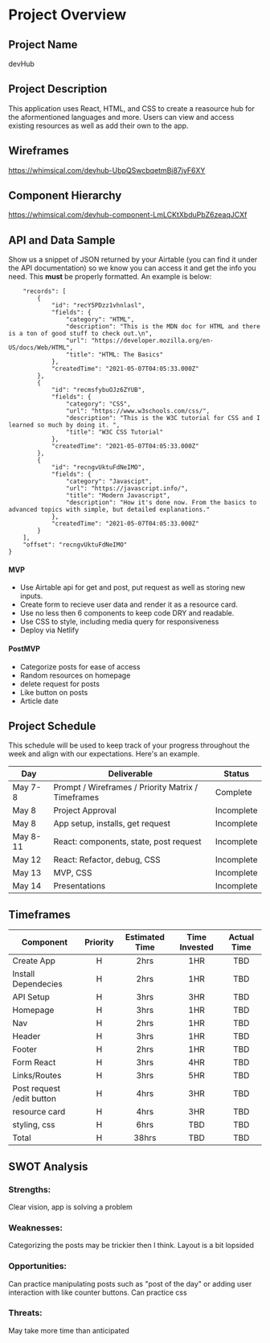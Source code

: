 # Project Overview

## Project Name

devHub

## Project Description

This application uses React, HTML, and CSS to create a reasource hub for the aformentioned languages and more. Users can view and access existing resources as well as add their own to the app.

## Wireframes

https://whimsical.com/devhub-UbpQSwcbqetmBi87jyF6XY

## Component Hierarchy

https://whimsical.com/devhub-component-LmLCKtXbduPbZ6zeaqJCXf

## API and Data Sample

Show us a snippet of JSON returned by your Airtable (you can find it under the API documentation) so we know you can access it and get the info you need. This **must** be properly formatted. An example is below:

```{
    "records": [
        {
            "id": "recY5PDzz1vhnlasl",
            "fields": {
                "category": "HTML",
                "description": "This is the MDN doc for HTML and there is a ton of good stuff to check out.\n",
                "url": "https://developer.mozilla.org/en-US/docs/Web/HTML",
                "title": "HTML: The Basics"
            },
            "createdTime": "2021-05-07T04:05:33.000Z"
        },
        {
            "id": "recmsfybuOJz6ZYUB",
            "fields": {
                "category": "CSS",
                "url": "https://www.w3schools.com/css/",
                "description": "This is the W3C tutorial for CSS and I learned so much by doing it. ",
                "title": "W3C CSS Tutorial"
            },
            "createdTime": "2021-05-07T04:05:33.000Z"
        },
        {
            "id": "recngvUktuFdNeIMO",
            "fields": {
                "category": "Javascipt",
                "url": "https://javascript.info/",
                "title": "Modern Javascript",
                "description": "How it's done now. From the basics to advanced topics with simple, but detailed explanations."
            },
            "createdTime": "2021-05-07T04:05:33.000Z"
        }
    ],
    "offset": "recngvUktuFdNeIMO"
}
```

#### MVP

- Use Airtable api for get and post, put request as well as storing new inputs.
- Create form to recieve user data and render it as a resource card.
- Use no less then 6 components to keep code DRY and readable.
- Use CSS to style, including media query for responsiveness
- Deploy via Netlify

#### PostMVP

- Categorize posts for ease of access
- Random resources on homepage
- delete request for posts
- Like button on posts
- Article date

## Project Schedule

This schedule will be used to keep track of your progress throughout the week and align with our expectations. Here's an example.

| Day      | Deliverable                                        | Status     |
| -------- | -------------------------------------------------- | ---------- |
| May 7-8  | Prompt / Wireframes / Priority Matrix / Timeframes | Complete   |
| May 8    | Project Approval                                   | Incomplete |
| May 8    | App setup, installs, get request                   | Incomplete |
| May 8-11 | React: components, state, post request             | Incomplete |
| May 12   | React: Refactor, debug, CSS                        | Incomplete |
| May 13   | MVP, CSS                                           | Incomplete |
| May 14   | Presentations                                      | Incomplete |

## Timeframes

| Component                 | Priority | Estimated Time | Time Invested | Actual Time |
| ------------------------- | :------: | :------------: | :-----------: | :---------: |
| Create App                |    H     |      2hrs      |      1HR      |     TBD     |
| Install Dependecies       |    H     |      2hrs      |      1HR      |     TBD     |
| API Setup                 |    H     |      3hrs      |      3HR      |     TBD     |
| Homepage                  |    H     |      3hrs      |      1HR      |     TBD     |
| Nav                       |    H     |      2hrs      |      1HR      |     TBD     |
| Header                    |    H     |      3hrs      |      1HR      |     TBD     |
| Footer                    |    H     |      2hrs      |      1HR      |     TBD     |
| Form React                |    H     |      3hrs      |      4HR      |     TBD     |
| Links/Routes              |    H     |      3hrs      |      5HR      |     TBD     |
| Post request /edit button |    H     |      4hrs      |      3HR      |     TBD     |
| resource card             |    H     |      4hrs      |      3HR      |     TBD     |
| styling, css              |    H     |      6hrs      |      TBD      |     TBD     |
| Total                     |    H     |     38hrs      |      TBD      |     TBD     |

## SWOT Analysis

### Strengths:

Clear vision, app is solving a problem

### Weaknesses:

Categorizing the posts may be trickier then I think. Layout is a bit lopsided

### Opportunities:

Can practice manipulating posts such as "post of the day" or adding user interaction with like counter buttons. Can practice css

### Threats:

May take more time than anticipated
